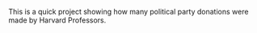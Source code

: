 This is a quick project showing how many political party donations were made by Harvard Professors. 
